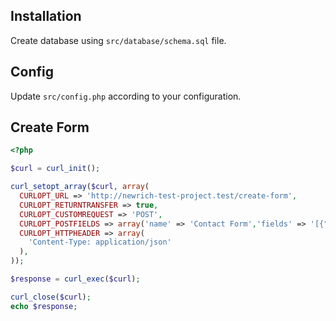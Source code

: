
## Installation
Create database using `src/database/schema.sql` file.

## Config
Update `src/config.php` according to your configuration.

## Create Form
```php
<?php

$curl = curl_init();

curl_setopt_array($curl, array(
  CURLOPT_URL => 'http://newrich-test-project.test/create-form',
  CURLOPT_RETURNTRANSFER => true,
  CURLOPT_CUSTOMREQUEST => 'POST',
  CURLOPT_POSTFIELDS => array('name' => 'Contact Form','fields' => '[{"name":"name","type":"text","label":"Name","rules":["required"],"email":true},{"name":"email","type":"email","label":"Email","rules":["required"],"email":true},{"name":"age","type":"number","label":"Age","rules":["required","min:10"],"email":true},{"name":"company","type":"text","label":"Company","email":true},{"name":"form_id","type":"hidden","email":false},{"name":"details","type":"textarea","label":"Details","rules":["required"],"email":true}]'),
  CURLOPT_HTTPHEADER => array(
    'Content-Type: application/json'
  ),
));

$response = curl_exec($curl);

curl_close($curl);
echo $response;

```
